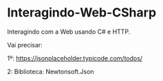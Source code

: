 # Interagindo-Web-CSharp
 Interagindo com a Web usando C# e HTTP.
 
Vai precisar: 

1º: https://jsonplaceholder.typicode.com/todos/

2: Biblioteca: Newtonsoft.Json
